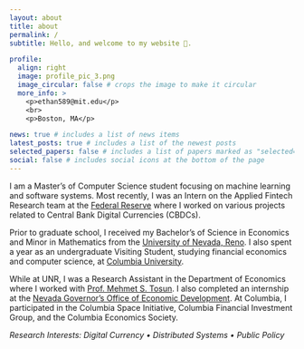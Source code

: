 ```yaml
---
layout: about
title: about
permalink: /
subtitle: Hello, and welcome to my website 👋.

profile:
  align: right
  image: profile_pic_3.png
  image_circular: false # crops the image to make it circular
  more_info: >
    <p>ethan589@mit.edu</p>
    <br>
    <p>Boston, MA</p>

news: true # includes a list of news items
latest_posts: true # includes a list of the newest posts
selected_papers: false # includes a list of papers marked as "selected={true}"
social: false # includes social icons at the bottom of the page
---
```


I am a Master’s of Computer Science student focusing on machine learning and software systems. Most recently, I was an Intern on the Applied Fintech Research team at the [Federal Reserve](https://www.bostonfed.org) where I worked on various projects related to Central Bank Digital Currencies (CBDCs).

Prior to graduate school, I received my Bachelor’s of Science in Economics and Minor in Mathematics from the [University of Nevada, Reno](https://www.unr.edu). I also spent a year as an undergraduate Visiting Student, studying financial economics and computer science, at [Columbia University](https://www.columbia.edu).

While at UNR, I was a Research Assistant in the Department of Economics where I worked with [Prof. Mehmet S. Tosun](https://www.unr.edu/business/faculty-and-staff/tosun-mehmet). I also completed an internship at the [Nevada Governor’s Office of Economic Development](https://goed.nv.gov). At Columbia, I participated in the Columbia Space Initiative, Columbia Financial Investment Group, and the Columbia Economics Society.

_Research Interests: Digital Currency • Distributed Systems • Public Policy_
